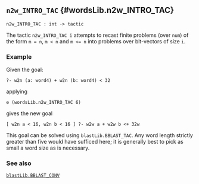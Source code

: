 ## `n2w_INTRO_TAC` {#wordsLib.n2w_INTRO_TAC}


```
n2w_INTRO_TAC : int -> tactic
```



The tactic `n2w_INTRO_TAC i` attempts to recast finite problems (over `num`) of the form `m = n`, `m < n` and `m <= n` into problems over bit-vectors of size `i`.

### Example

Given the goal:
    
    ?- w2n (a: word4) + w2n (b: word4) < 32
    
applying
    
    e (wordsLib.n2w_INTRO_TAC 6)
    
gives the new goal
    
    [ w2n a < 16, w2n b < 16 ] ?- w2w a + w2w b <+ 32w
    
This goal can be solved using `blastLib.BBLAST_TAC`. Any word length strictly greater than five would have sufficed here; it is generally best to pick as small a word size as is necessary.

### See also

[`blastLib.BBLAST_CONV`](#blastLib.BBLAST_CONV)

